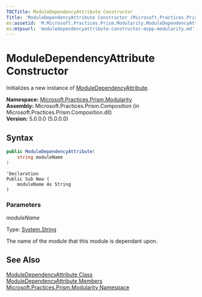 ```yaml
---
TOCTitle: ModuleDependencyAttribute Constructor
Title: 'ModuleDependencyAttribute Constructor (Microsoft.Practices.Prism.Modularity)'
ms:assetid: 'M:Microsoft.Practices.Prism.Modularity.ModuleDependencyAttribute.\#ctor(System.String)'
ms:mtpsurl: 'moduledependencyattribute-constructor-mspp-modularity.md'
---
```



# ModuleDependencyAttribute Constructor

Initializes a new instance of [ModuleDependencyAttribute](/patterns-practices/reference/moduledependencyattribute-class-mspp-modularity).

**Namespace:** [Microsoft.Practices.Prism.Modularity](/patterns-practices/reference/mspp-modularity-namespace)<br/>
**Assembly:** Microsoft.Practices.Prism.Composition (in Microsoft.Practices.Prism.Composition.dll)<br/>
**Version:** 5.0.0.0 (5.0.0.0)

## Syntax

```C#
public ModuleDependencyAttribute(
	string moduleName
)
```

```VB
'Declaration
Public Sub New ( 
	moduleName As String
)
```

### Parameters

*moduleName*

Type: [System.String](http://msdn.microsoft.com/en-us/library/s1wwdcbf)

The name of the module that this module is dependant upon.

## See Also

[ModuleDependencyAttribute Class](/patterns-practices/reference/moduledependencyattribute-class-mspp-modularity)<br/>
[ModuleDependencyAttribute Members](/patterns-practices/reference/moduledependencyattribute-members-mspp-modularity)<br/>
[Microsoft.Practices.Prism.Modularity Namespace](/patterns-practices/reference/mspp-modularity-namespace)<br/>